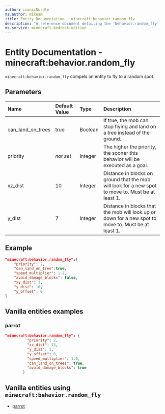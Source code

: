 ```yaml
---
author: iconicNurdle
ms.author: mikeam
title: Entity Documentation - minecraft:behavior.random_fly
description: "A reference document detailing the 'behavior.random_fly' entity goal"
ms.service: minecraft-bedrock-edition
---
```


# Entity Documentation - minecraft:behavior.random_fly

`minecraft:behavior.random_fly` compels an entity to fly to a random spot.

## Parameters

|Name |Default Value  |Type  |Description  |
|:----------|:----------|:----------|:----------|
| can_land_on_trees| true|Boolean|  If true, the mob can stop flying and land on a tree instead of the ground. |
|priority|*not set*|Integer|The higher the priority, the sooner this behavior will be executed as a goal.|
|xz_dist| 10| Integer| Distance in blocks on ground that the mob will look for a new spot to move to. Must be at least 1. |
| y_dist| 7| Integer| Distance in blocks that the mob will look up or down for a new spot to move to. Must be at least 1. |

## Example

```json
"minecraft:behavior.random_fly":{
    "priority": 2,
    "can_land_on_tree":true,
    "speed_multiplier": 1.2,
    "avoid_damage_blocks": false,
    "xy_dist": 3,
    "y_dist": 10,
    "y_offset": 0
}
```

## Vanilla entities examples

### parrot

```json
"minecraft:behavior.random_fly": {
          "priority": 2,
          "xz_dist": 15,
          "y_dist": 1,
          "y_offset": 0,
          "speed_multiplier": 1.0,
          "can_land_on_trees": true,
          "avoid_damage_blocks": true
        }
```

## Vanilla entities using `minecraft:behavior.random_fly`

- [parrot](../../../../Source/VanillaBehaviorPack_Snippets/entities/parrot.md)
